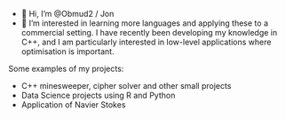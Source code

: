 - 👋 Hi, I’m @Obmud2 / Jon
- 👀 I’m interested in learning more languages and applying these to a commercial setting. I have recently been developing my knowledge in C++, and I am particularly interested in low-level applications where optimisation is important.

Some examples of my projects:
- C++ minesweeper, cipher solver and other small projects
- Data Science projects using R and Python
- Application of Navier Stokes

<!---
Obmud2/Obmud2 is a ✨ special ✨ repository because its `README.md` (this file) appears on your GitHub profile.
You can click the Preview link to take a look at your changes.
--->
